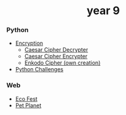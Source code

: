 <div align="center">
    <h1>year 9</h1>
</div>

### Python

- [Encryption](encryption)
  - [Caesar Cipher Decrypter](encryption/Caesar%20Cipher%20Decrypter.py)
  - [Caesar Cipher Encrypter](encryption/Caesar%20Cipher%20Encrypter.py)
  - [Enkodo Cipher (own creation)](encryption/Enkodo%20Cipher.py)
- [Python Challenges](python%20challenges)

### Web

- [Eco Fest](eco%20fest)
- [Pet Planet](pet%20planet)
